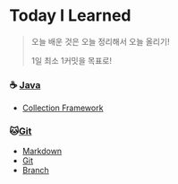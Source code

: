 # Today I Learned

> 오늘 배운 것은 오늘 정리해서 오늘 올리기!
>
> 1일 최소 1커밋을 목표로!



### :coffee: [Java](https://github.com/mellunk/TIL/tree/master/Java)

+ [Collection Framework](https://github.com/mellunk/TIL/blob/master/Java/CollectionFramework.md)

### :cat:[Git](https://github.com/mellunk/TIL/tree/master/Git)

+ [Markdown](https://github.com/mellunk/TIL/blob/master/Git/Markdown.md)
+ [Git](https://github.com/mellunk/TIL/blob/master/Git/Git.md)
+ [Branch](https://github.com/mellunk/TIL/blob/master/Git/Branch.md)

